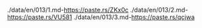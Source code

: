 ./data/en/013/1.md-https://paste.rs/ZKx0c
./data/en/013/2.md-https://paste.rs/VU581
./data/en/013/3.md-https://paste.rs/qcjwa